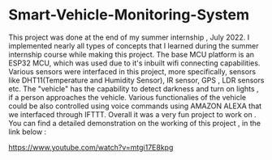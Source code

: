 # Smart-Vehicle-Monitoring-System

This project was done at the end of my summer internship , July 2022. I implemented nearly all types of concepts that I learned during the summer internship course
while making this project. The base MCU platform is an ESP32 MCU, which was used due to it's  inbuilt wifi connecting capabilities.
Various sensors were interfaced in this project, more specifically, sensors like DHT11(Temperature and Humidity Sensor), IR sensor, GPS , LDR sensors etc. 
The "vehicle" has the capability to detect darkness and turn on lights , if a person approaches the vehicle.
Various functionalies of the vehicle could be also controlled using voice commands using AMAZON ALEXA that we interfaced through IFTTT.
Overall it was a very fun project to work on .
You can find a detailed demonstration on the working of this project , in the link below : 

https://www.youtube.com/watch?v=mtgi17E8kpg
